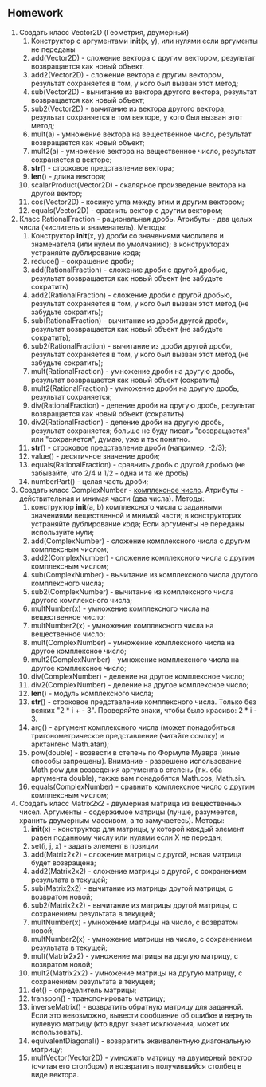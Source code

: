 ## Homework
1. Создать класс Vector2D (Геометрия, двумерный)
   1. Конструктор с аргументами __init__(x, y), или нулями если аргументы не переданы
   2. add(Vector2D) - сложение вектора с другим вектором, результат возвращается как новый объект.
   3. add2(Vector2D) - сложение вектора с другим вектором, результат сохраняется в том, у кого был вызван этот метод; 
   4. sub(Vector2D) - вычитание из вектора другого вектора, результат возвращается как новый объект; 
   5. sub2(Vector2D) - вычитание из вектора другого вектора, результат сохраняется в том векторе, у кого был вызван этот метод; 
   6. mult(a) - умножение вектора на вещественное число, результат возвращается как новый объект; 
   7. mult2(a) - умножение вектора на вещественное число, результат сохраняется в векторе; 
   8. __str__() - строковое представление вектора; 
   9. __len__() - длина вектора;
   10. scalarProduct(Vector2D) - скалярное произведение вектора на другой вектор; 
   11. cos(Vector2D) - косинус угла между этим и другим вектором; 
   12. equals(Vector2D) - сравнить вектор с другим вектором;
2. Класс RationalFraction - рациональная дробь. Атрибуты - два целых числа (числитель и знаменатель). Методы:
   1. Конструктор __init__(x, y) дроби со значениями числителя и знаменателя (или нулем по умолчанию); в конструкторах устраняйте дублирование кода; 
   2. reduce() - сокращение дроби; 
   3. add(RationalFraction) - сложение дроби с другой дробью, результат возвращается как новый объект (не забудьте сократить)
   4. add2(RationalFraction) - сложение дроби с другой дробью, результат сохраняется в том, у кого был вызван этот метод (не забудьте сократить); 
   5. sub(RationalFraction) - вычитание из дроби другой дроби, результат возвращается как новый объект (не забудьте сократить); 
   6. sub2(RationalFraction) - вычитание из дроби другой дроби, результат сохраняется в том, у кого был вызван этот метод (не забудьте сократить); 
   7. mult(RationalFraction) - умножение дроби на другую дробь, результат возвращается как новый объект (сократить)
   8. mult2(RationalFraction) - умножение дроби на другую дробь, результат сохраняется; 
   9. div(RationalFraction) - деление дроби на другую дробь, результат возвращается как новый объект (сократить)
   10. div2(RationalFraction) - деление дроби на другую дробь, результат сохраняется; больше не буду писать "возвращается" или "сохраняется", думаю, уже и так понятно.
   11. __str__() - строковое представление дроби (например, -2/3); 
   12. value() - десятичное значение дроби;
   13. equals(RationalFraction) - сравнить дробь с другой дробью (не забывайте, что 2/4 и 1/2 - одна и та же дробь)
   14. numberPart() - целая часть дроби; 
3. Создать класс ComplexNumber - [комплексное число](https://ru.wikipedia.org/wiki/Комплексное_число). Атрибуты - действительная и мнимая части (два числа). Методы:
   1. конструктор __init__(a, b) комплексного числа с заданными значениями вещественной и мнимой части; в конструкторах устраняйте дублирование кода; Если аргументы не переданы используйте нули;
   2. add(ComplexNumber) - сложение комплексного числа с другим комплексным числом; 
   3. add2(ComplexNumber) - сложение комплексного числа с другим комплексным числом; 
   4. sub(ComplexNumber) - вычитание из комплексного числа  другого комплексного числа; 
   5. sub2(ComplexNumber) - вычитание из комплексного числа другого комплексного числа; 
   6. multNumber(x) - умножение комплексного числа на вещественное число; 
   7. multNumber2(x) - умножение комплексного числа на вещественное число; 
   8. mult(ComplexNumber) - умножение комплексного числа на другое комплексное число; 
   9. mult2(ComplexNumber) - умножение комплексного числа на другое комплексное число; 
   10. div(ComplexNumber) - деление на другое комплексное число; 
   11. div2(ComplexNumber) - деление на другое комплексное число;
   12. __len__() - модуль комплексного числа;
   13. __str__() - строковое представление комплексного числа.  Только без всяких "2 * i + - 3". Проверяйте знаки, чтобы было красиво: 2 * i - 3. 
   14. arg() - аргумент комплексного числа (может понадобиться тригонометрическое представление (читайте ссылку) и арктангенс Math.atan); 
   15. pow(double) - возвести в степень по Формуле Муавра (иные способы запрещены). Внимание - разрешено использование Math.pow для возведения аргумента в степень (т.к. оба аргумента double), также вам понадобятся Math.cos, Math.sin. 
   16. equals(ComplexNumber) - сравнить комплексное число с другим комплексным числом; 
4. Создать класс Matrix2x2 - двумерная матрица из вещественных чисел. Аргументы - содержимое матрицы (лучше, разумеется, хранить двумерным массивом, а то замучаетесь). Методы:
   1. __init__(x) - конструктор для матрицы, у которой каждый элемент равен поданному числу или нулями если X не передан;
   2. set(i, j, x) - задать элемент в позиции 
   3. add(Matrix2x2) - сложение матрицы с другой, новая матрица будет возвращена; 
   4. add2(Matrix2x2) - сложение матрицы с другой, с сохранением результата в текущей; 
   5. sub(Matrix2x2) - вычитание из матрицы другой матрицы, с возвратом новой; 
   6. sub2(Matrix2x2) - вычитание из матрицы другой матрицы, с сохранением результата в текущей; 
   7. multNumber(x) - умножение матрицы на число, с возвратом новой; 
   8. multNumber2(x) - умножение матрицы на число, с сохранением результата в текущей; 
   9. mult(Matrix2x2) - умножение матрицы на другую матрицу, с возвратом новой; 
   10. mult2(Matrix2x2) - умножение матрицы на другую матрицу, с сохранением результата в текущей; 
   11. det() - определитель матрицы; 
   12. transpon() - транспонировать матрицу; 
   13. inverseMatrix() - возвратить обратную матрицу для заданной. Если это невозможно, вывести сообщение об ошибке и вернуть нулевую матрицу (кто вдруг знает исключения, может их использовать). 
   14. equivalentDiagonal() - возвратить эквивалентную диагональную матрицу; 
   15. multVector(Vector2D) - умножить матрицу на двумерный вектор (считая его столбцом) и возвратить получившийся столбец в виде вектора.






